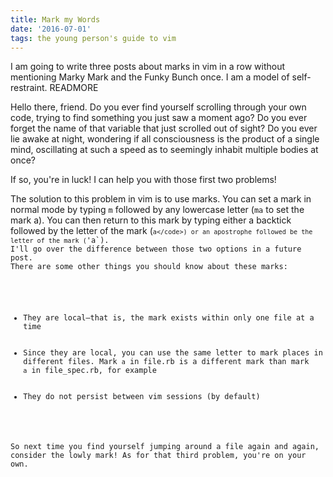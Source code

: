 ```yaml
---
title: Mark my Words
date: '2016-07-01'
tags: the young person's guide to vim
---
```

I am going to write three posts about marks in vim in a row without mentioning Marky Mark and the Funky Bunch once. I am a model of self-restraint. READMORE

Hello there, friend. Do you ever find yourself scrolling through your own code, trying to find something you just saw a moment ago? Do you ever forget the name of that variable that just scrolled out of sight? Do you ever lie awake at night, wondering if all consciousness is the product of a single mind, oscillating at such a speed as to seemingly inhabit multiple bodies at once?

If so, you're in luck! I can help you with those first two problems!

The solution to this problem in vim is to use marks. You can set a mark in normal mode by typing `m` followed by any lowercase letter (`ma` to set the mark a). You can then return to this mark by typing either a backtick followed by the letter of the mark (<code>`a</code>) or an apostrophe followed be the letter of the mark (`'a`). I'll go over the difference between those two options in a future post. There are some other things you should know about these marks:

<ul>
	<li>They are local&mdash;that is, the mark exists within only one file at a time</li>
	<li>Since they are local, you can use the same letter to mark places in different files. Mark <code>a</code> in file.rb is a different mark than mark <code>a</code> in file_spec.rb, for example</li>
	<li>They do not persist between vim sessions (by default)</li>
</ul>

So next time you find yourself jumping around a file again and again, consider the lowly mark! As for that third problem, you're on your own.
